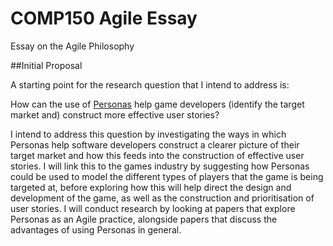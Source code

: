 # COMP150 Agile Essay
Essay on the Agile Philosophy

##Initial Proposal

A starting point for the research question that I intend to address is:

How can the use of [Personas](https://www.agilealliance.org/glossary/personas/) help game developers (identify the target market and) construct more effective user stories?

I intend to address this question by investigating the ways in which Personas help software developers construct a clearer picture of their target market and how this feeds into the construction of effective user stories. I will link this to the games industry by suggesting how Personas could be used to model the different types of players that the game is being targeted at, before exploring how this will help direct the design and development of the game, as well as the construction and prioritisation of user stories. 
I will conduct research by looking at papers that explore Personas as an Agile practice, alongside papers that discuss the advantages of using Personas in general.
